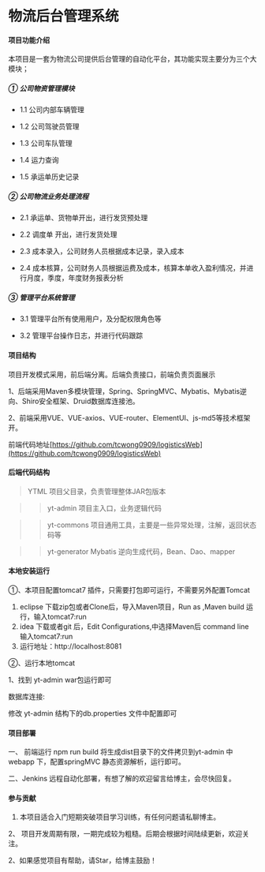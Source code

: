 # 物流后台管理系统

#### 项目功能介绍
本项目是一套为物流公司提供后台管理的自动化平台，其功能实现主要分为三个大模块；

##### ① 公司物资管理模块
- 1.1 公司内部车辆管理

- 1.2 公司驾驶员管理

- 1.3 公司车队管理

- 1.4 运力查询

- 1.5 承运单历史记录

##### ② 公司物流业务处理流程

- 2.1 承运单、货物单开出，进行发货预处理

- 2.2 调度单 开出，进行发货处理

- 2.3 成本录入，公司财务人员根据成本记录，录入成本

- 2.4 成本核算，公司财务人员根据运费及成本，核算本单收入盈利情况，并进行月度，季度，年度财务报表分析

##### ③ 管理平台系统管理

- 3.1 管理平台所有使用用户，及分配权限角色等

- 3.2 管理平台操作日志，并进行代码跟踪


#### 项目结构
项目开发模式采用，前后端分离。后端负责接口，前端负责页面展示

1、后端采用Maven多模块管理，Spring、SpringMVC、Mybatis、Mybatis逆向、Shiro安全框架、Druid数据库连接池。

2、前端采用VUE、VUE-axios、VUE-router、ElementUI、js-md5等技术框架开。

前端代码地址[https://github.com/tcwong0909/logisticsWeb](https://github.com/tcwong0909/logisticsWeb)

#### 后端代码结构

> YTML   项目父目录，负责管理整体JAR包版本


>> yt-admin   项目主入口，业务逻辑代码


>> yt-commons   项目通用工具，主要是一些异常处理，注解，返回状态码等


>> yt-generator  Mybatis 逆向生成代码，Bean、Dao、mapper

#### 本地安装运行

①、本项目配置tomcat7 插件，只需要打包即可运行，不需要另外配置Tomcat

1. eclipse 下载zip包或者Clone后，导入Maven项目，Run as ,Maven build 运行，输入tomcat7:run
2. idea 下载或者git 后，Edit Configurations,中选择Maven后 command line 输入tomcat7:run
3. 运行地址：http://localhost:8081

②、运行本地tomcat

1、找到 yt-admin  war包运行即可



数据库连接:

修改 yt-admin 结构下的db.properties 文件中配置即可


#### 项目部署

一、 前端运行 npm run build  将生成dist目录下的文件拷贝到yt-admin 中 webapp 下，配置springMVC
静态资源解析，运行即可。

二、Jenkins 远程自动化部署，有想了解的欢迎留言给博主，会尽快回复。

#### 参与贡献

1. 本项目适合入门短期突破项目学习训练，有任何问题请私聊博主。

2、 项目开发周期有限，一期完成较为粗糙。后期会根据时间陆续更新，欢迎关注。

2、如果感觉项目有帮助，请Star，给博主鼓励！
